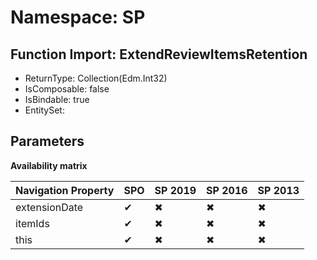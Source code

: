 # Namespace: SP

## Function Import: ExtendReviewItemsRetention

- ReturnType: Collection(Edm.Int32)
- IsComposable: false
- IsBindable: true
- EntitySet: 

## Parameters

**Availability matrix**

Navigation Property | SPO | SP 2019 | SP 2016 | SP 2013
----------|-----|---------|---------|--------
extensionDate | ✔ | ✖ | ✖ | ✖
itemIds | ✔ | ✖ | ✖ | ✖
this | ✔ | ✖ | ✖ | ✖
